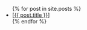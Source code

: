 <ul>
  {% for post in site.posts %}
    <li>
      <a href=("{{ post.url | relative_url }}")>[{{ post.title }}]</a>
    </li>
  {% endfor %}
</ul>
